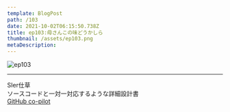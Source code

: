 ```yaml
---
template: BlogPost
path: /103
date: 2021-10-02T06:15:50.738Z
title: ep103:母さんこの味どうかしら
thumbnail: /assets/ep103.png
metaDescription:
---
```

![ep103](/assets/ep103.png)


***

SIer仕草  
ソースコードと一対一対応するような詳細設計書  
[GitHub co-pilot](https://copilot.github.com/)  
